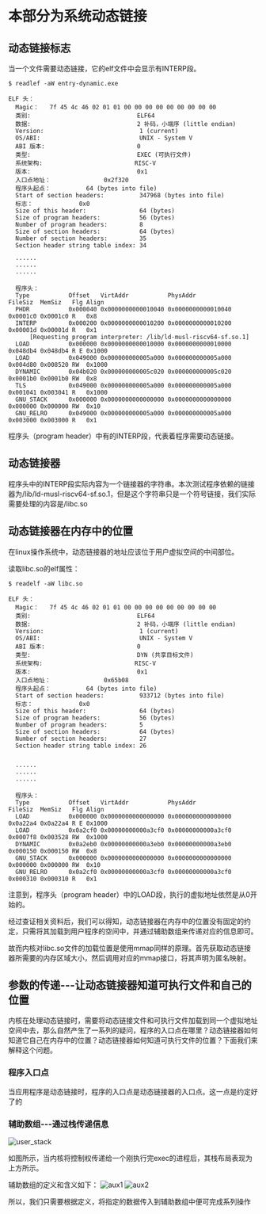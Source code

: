 # 本部分为系统动态链接

## 动态链接标志
当一个文件需要动态链接，它的elf文件中会显示有INTERP段。


```
$ readlef -aW entry-dynamic.exe

ELF 头：
  Magic：   7f 45 4c 46 02 01 01 00 00 00 00 00 00 00 00 00 
  类别:                              ELF64
  数据:                              2 补码，小端序 (little endian)
  Version:                           1 (current)
  OS/ABI:                            UNIX - System V
  ABI 版本:                          0
  类型:                              EXEC (可执行文件)
  系统架构:                          RISC-V
  版本:                              0x1
  入口点地址：               0x2f320
  程序头起点：          64 (bytes into file)
  Start of section headers:          347968 (bytes into file)
  标志：             0x0
  Size of this header:               64 (bytes)
  Size of program headers:           56 (bytes)
  Number of program headers:         8
  Size of section headers:           64 (bytes)
  Number of section headers:         35
  Section header string table index: 34

  ······
  ······
  ······

  程序头：
  Type           Offset   VirtAddr           PhysAddr           FileSiz  MemSiz   Flg Align
  PHDR           0x000040 0x0000000000010040 0x0000000000010040 0x0001c0 0x0001c0 R   0x8
  INTERP         0x000200 0x0000000000010200 0x0000000000010200 0x00001d 0x00001d R   0x1
      [Requesting program interpreter: /lib/ld-musl-riscv64-sf.so.1]
  LOAD           0x000000 0x0000000000010000 0x0000000000010000 0x048db4 0x048db4 R E 0x1000
  LOAD           0x049000 0x000000000005a000 0x000000000005a000 0x004d80 0x008520 RW  0x1000
  DYNAMIC        0x04b020 0x000000000005c020 0x000000000005c020 0x0001b0 0x0001b0 RW  0x8
  TLS            0x049000 0x000000000005a000 0x000000000005a000 0x001041 0x003041 R   0x1000
  GNU_STACK      0x000000 0x0000000000000000 0x0000000000000000 0x000000 0x000000 RW  0x10
  GNU_RELRO      0x049000 0x000000000005a000 0x000000000005a000 0x003000 0x003000 R   0x1

```

程序头（program header）中有的INTERP段，代表着程序需要动态链接。

## 动态链接器

程序头中的INTERP段实际内容为一个链接器的字符串。本次测试程序依赖的链接器为/lib/ld-musl-riscv64-sf.so.1，但是这个字符串只是一个符号链接，我们实际需要处理的内容是/libc.so

## 动态链接器在内存中的位置

在linux操作系统中，动态链接器的地址应该位于用户虚拟空间的中间部位。

读取libc.so的elf属性：

```
$ readelf -aW libc.so

ELF 头：
  Magic：   7f 45 4c 46 02 01 01 00 00 00 00 00 00 00 00 00 
  类别:                              ELF64
  数据:                              2 补码，小端序 (little endian)
  Version:                           1 (current)
  OS/ABI:                            UNIX - System V
  ABI 版本:                          0
  类型:                              DYN (共享目标文件)
  系统架构:                          RISC-V
  版本:                              0x1
  入口点地址：               0x65b08
  程序头起点：          64 (bytes into file)
  Start of section headers:          933712 (bytes into file)
  标志：             0x0
  Size of this header:               64 (bytes)
  Size of program headers:           56 (bytes)
  Number of program headers:         5
  Size of section headers:           64 (bytes)
  Number of section headers:         27
  Section header string table index: 26


  ······
  ······
  ······

  程序头：
  Type           Offset   VirtAddr           PhysAddr           FileSiz  MemSiz   Flg Align
  LOAD           0x000000 0x0000000000000000 0x0000000000000000 0x0a22a4 0x0a22a4 R E 0x1000
  LOAD           0x0a2cf0 0x00000000000a3cf0 0x00000000000a3cf0 0x0007f8 0x003528 RW  0x1000
  DYNAMIC        0x0a2eb0 0x00000000000a3eb0 0x00000000000a3eb0 0x000150 0x000150 RW  0x8
  GNU_STACK      0x000000 0x0000000000000000 0x0000000000000000 0x000000 0x000000 RW  0x10
  GNU_RELRO      0x0a2cf0 0x00000000000a3cf0 0x00000000000a3cf0 0x000310 0x000310 R   0x1
```

注意到，程序头（program header）中的LOAD段，执行的虚拟地址依然是从0开始的。

经过查证相关资料后，我们可以得知，动态链接器在内存中的位置没有固定的约定，只需将其加载到用户程序的空间中，并通过辅助数组来传递对应的信息即可。

故而内核对libc.so文件的加载位置是使用mmap同样的原理。首先获取动态链接器所需要的内存区域大小，然后调用对应的mmap接口，将其声明为匿名映射。

## 参数的传递---让动态链接器知道可执行文件和自己的位置

内核在处理动态链接时，需要将动态链接文件和可执行文件加载到同一个虚拟地址空间中去，那么自然产生了一系列的疑问，程序的入口点在哪里？动态链接器如何知道它自己在内存中的位置？动态链接器如何知道可执行文件的位置？下面我们来解释这个问题。

### 程序入口点
当应用程序是动态链接时，程序的入口点是动态链接器的入口点。这一点是约定好了的

### 辅助数组---通过栈传递信息
![user_stack](./pic/user_stack.png)

如图所示，当内核将控制权传递给一个刚执行完exec的进程后，其栈布局表现为上方所示。

辅助数组的定义和含义如下：
![aux1](./pic/aux1.png)
![aux2](./pic/aux2.png)


所以，我们只需要根据定义，将指定的数据传入到辅助数组中便可完成系列操作